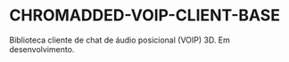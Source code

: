 # CHROMADDED-VOIP-CLIENT-BASE
Biblioteca cliente de chat de áudio posicional (VOIP) 3D. Em desenvolvimento.